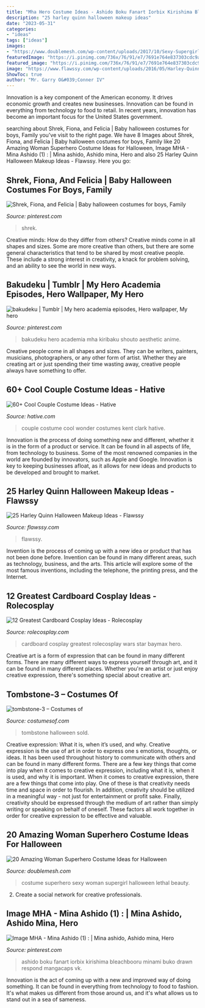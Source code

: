 ```yaml
---
title: "Mha Hero Costume Ideas - Ashido Boku Fanart Iorbix Kirishima Bleachbooru Minami Buko Drawn Respond Mangacaps Vk"
description: "25 harley quinn halloween makeup ideas"
date: "2023-05-31"
categories:
- "ideas"
tags: ["ideas"]
images:
- "https://www.doublemesh.com/wp-content/uploads/2017/10/Sexy-Supergirl-Costume.jpg"
featuredImage: "https://i.pinimg.com/736x/76/91/e7/7691e764e837303cdc9af4a140a4c238.jpg"
featured_image: "https://i.pinimg.com/736x/76/91/e7/7691e764e837303cdc9af4a140a4c238.jpg"
image: "https://www.flawssy.com/wp-content/uploads/2016/05/Harley-Quinn-Inspired-halloween.jpg"
ShowToc: true
author: "Mr. Garry O&#039;Conner IV"
---
```



Innovation is a key component of the American economy. It drives economic growth and creates new businesses. Innovation can be found in everything from technology to food to retail. In recent years, innovation has become an important focus for the United States government.

	

		
searching about Shrek, Fiona, and Felicia | Baby halloween costumes for boys, Family you've visit to the right page. We have 8 Images about Shrek, Fiona, and Felicia | Baby halloween costumes for boys, Family like 20 Amazing Woman Superhero Costume Ideas for Halloween, Image MHA - Mina Ashido (1) : | Mina ashido, Ashido mina, Hero and also 25 Harley Quinn Halloween Makeup Ideas - Flawssy. Here you go:
		
    
## Shrek, Fiona, And Felicia | Baby Halloween Costumes For Boys, Family

<img loading=lazy src="https://i.pinimg.com/736x/40/da/50/40da50d9f82c6d9a7c5bd6a4d6dfda7b.jpg" onerror="this.onerror=null;this.src='https://tse3.mm.bing.net/th?id=OIP.PriJpv2YcAWNmHeMRUfLZAHaHb&amp;pid=15.1';" alt="Shrek, Fiona, and Felicia | Baby halloween costumes for boys, Family">

_Source: pinterest.com_

>shrek. 

	

Creative minds: How do they differ from others?
Creative minds come in all shapes and sizes. Some are more creative than others, but there are some general characteristics that tend to be shared by most creative people. These include a strong interest in creativity, a knack for problem solving, and an ability to see the world in new ways.

    
## Bakudeku | Tumblr | My Hero Academia Episodes, Hero Wallpaper, My Hero

<img loading=lazy src="https://i.pinimg.com/736x/97/1c/f9/971cf91ff36383a380d168950c2b83d5.jpg" onerror="this.onerror=null;this.src='https://tse3.mm.bing.net/th?id=OIP.fYcmnNBJ9ir1nr73KZKIEQAAAA&amp;pid=15.1';" alt="bakudeku | Tumblr | My hero academia episodes, Hero wallpaper, My hero">

_Source: pinterest.com_

>bakudeku hero academia mha kiribaku shouto aesthetic anime. 

	

Creative people come in all shapes and sizes. They can be writers, painters, musicians, photographers, or any other form of artist. Whether they are creating art or just spending their time wasting away, creative people always have something to offer.

    
## 60+ Cool Couple Costume Ideas - Hative

<img loading=lazy src="https://hative.com/wp-content/uploads/2016/10/couple-costumes/7-couple-costume-ideas.jpg" onerror="this.onerror=null;this.src='https://tse1.mm.bing.net/th?id=OIP.r5mSg1eKyS56tsHvWT-uNwHaLI&amp;pid=15.1';" alt="60+ Cool Couple Costume Ideas - Hative">

_Source: hative.com_

>couple costume cool wonder costumes kent clark hative. 

	

Innovation is the process of doing something new and different, whether it is in the form of a product or service. It can be found in all aspects of life, from technology to business. Some of the most renowned companies in the world are founded by innovators, such as Apple and Google. Innovation is key to keeping businesses afloat, as it allows for new ideas and products to be developed and brought to market.

    
## 25 Harley Quinn Halloween Makeup Ideas - Flawssy

<img loading=lazy src="https://www.flawssy.com/wp-content/uploads/2016/05/Harley-Quinn-Inspired-halloween.jpg" onerror="this.onerror=null;this.src='https://tse2.mm.bing.net/th?id=OIP.oBUuoBl0kvQnmIVKUayJSwHaJ4&amp;pid=15.1';" alt="25 Harley Quinn Halloween Makeup Ideas - Flawssy">

_Source: flawssy.com_

>flawssy. 

	

Invention is the process of coming up with a new idea or product that has not been done before. Invention can be found in many different areas, such as technology, business, and the arts. This article will explore some of the most famous inventions, including the telephone, the printing press, and the Internet.

    
## 12 Greatest Cardboard Cosplay Ideas - Rolecosplay

<img loading=lazy src="http://www.rolecosplay.com/blog/wp-content/uploads/2016/02/d5d5b99ddca171f1cdd8ab7778c8032f-1.jpg" onerror="this.onerror=null;this.src='https://tse1.mm.bing.net/th?id=OIP.FF4_y4iWPeCcgHeY4GW2bQHaKj&amp;pid=15.1';" alt="12 Greatest Cardboard Cosplay Ideas - Rolecosplay">

_Source: rolecosplay.com_

>cardboard cosplay greatest rolecosplay wars star baymax hero. 

	

Creative art is a form of expression that can be found in many different forms. There are many different ways to express yourself through art, and it can be found in many different places. Whether you're an artist or just enjoy creative expression, there's something special about creative art.

    
## Tombstone-3 – Costumes Of

<img loading=lazy src="http://costumesof.com/wordpress/wp-content/uploads/2015/09/tombstone-3.jpg" onerror="this.onerror=null;this.src='https://tse2.mm.bing.net/th?id=OIP.HkiK-nes9L1_Bj0pcMNqwwDYEg&amp;pid=15.1';" alt="tombstone-3 – Costumes of">

_Source: costumesof.com_

>tombstone halloween sold. 

	

Creative expression: What it is, when it’s used, and why.
Creative expression is the use of art in order to express one s emotions, thoughts, or ideas. It has been used throughout history to communicate with others and can be found in many different forms. There are a few key things that come into play when it comes to creative expression, including what it is, when it is used, and why it is important.
When it comes to creative expression, there are a few things that come into play. One of these is that creativity needs time and space in order to flourish. In addition, creativity should be utilized in a meaningful way - not just for entertainment or profit sake. Finally, creativity should be expressed through the medium of art rather than simply writing or speaking on behalf of oneself. These factors all work together in order for creative expression to be effective and valuable.

    
## 20 Amazing Woman Superhero Costume Ideas For Halloween

<img loading=lazy src="https://www.doublemesh.com/wp-content/uploads/2017/10/Sexy-Supergirl-Costume.jpg" onerror="this.onerror=null;this.src='https://tse1.mm.bing.net/th?id=OIP.Axzng9as5ghAE_s5xcg5ogHaKl&amp;pid=15.1';" alt="20 Amazing Woman Superhero Costume Ideas for Halloween">

_Source: doublemesh.com_

>costume superhero sexy woman supergirl halloween lethal beauty. 

	

2. Create a social network for creative professionals. 

    
## Image MHA - Mina Ashido (1) : | Mina Ashido, Ashido Mina, Hero

<img loading=lazy src="https://i.pinimg.com/736x/76/91/e7/7691e764e837303cdc9af4a140a4c238.jpg" onerror="this.onerror=null;this.src='https://tse4.mm.bing.net/th?id=OIP.V1bs97Lz1odGJ0vedJkTewHaKd&amp;pid=15.1';" alt="Image MHA - Mina Ashido (1) : | Mina ashido, Ashido mina, Hero">

_Source: pinterest.com_

>ashido boku fanart iorbix kirishima bleachbooru minami buko drawn respond mangacaps vk. 

	

Innovation is the act of coming up with a new and improved way of doing something. It can be found in everything from technology to food to fashion. It's what makes us different from those around us, and it's what allows us to stand out in a sea of sameness.

